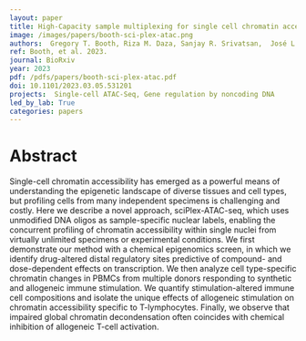 ```yaml
---
layout: paper
title: High-Capacity sample multiplexing for single cell chromatin accessibility profiling
image: /images/papers/booth-sci-plex-atac.png
authors:  Gregory T. Booth, Riza M. Daza, Sanjay R. Srivatsan,  José L. McFaline-Figueroa, Rula Green Gladden,  Scott N. Furlan,  Jay Shendure, Cole Trapnell
ref: Booth, et al. 2023.
journal: BioRxiv
year: 2023
pdf: /pdfs/papers/booth-sci-plex-atac.pdf
doi: 10.1101/2023.03.05.531201
projects:  Single-cell ATAC-Seq, Gene regulation by noncoding DNA
led_by_lab: True
categories: papers
---
```


# Abstract

Single-cell chromatin accessibility has emerged as a powerful means of understanding the epigenetic landscape of diverse tissues and cell types, but profiling cells from many independent specimens is challenging and costly. Here we describe a novel approach, sciPlex-ATAC-seq, which uses unmodified DNA oligos as sample-specific nuclear labels, enabling the concurrent profiling of chromatin accessibility within single nuclei from virtually unlimited specimens or experimental conditions. We first demonstrate our method with a chemical epigenomics screen, in which we identify drug-altered distal regulatory sites predictive of compound- and dose-dependent effects on transcription. We then analyze cell type-specific chromatin changes in PBMCs from multiple donors responding to synthetic and allogeneic immune stimulation. We quantify stimulation-altered immune cell compositions and isolate the unique effects of allogeneic stimulation on chromatin accessibility specific to T-lymphocytes. Finally, we observe that impaired global chromatin decondensation often coincides with chemical inhibition of allogeneic T-cell activation.


